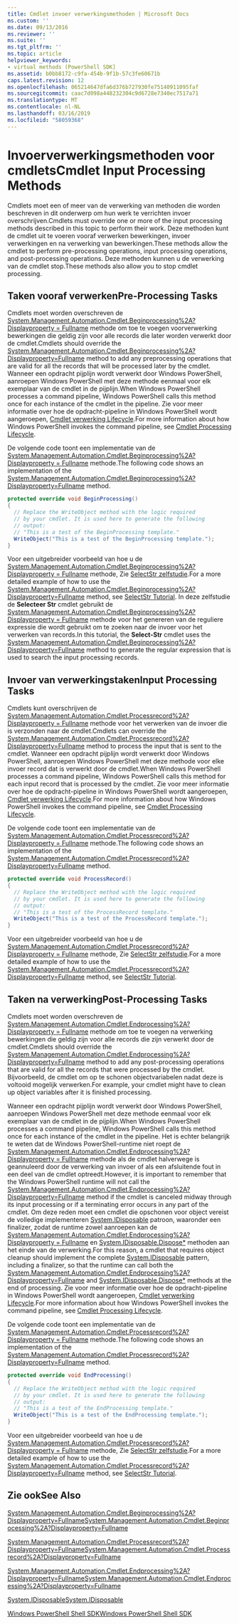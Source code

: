 ```yaml
---
title: Cmdlet invoer verwerkingsmethoden | Microsoft Docs
ms.custom: ''
ms.date: 09/13/2016
ms.reviewer: ''
ms.suite: ''
ms.tgt_pltfrm: ''
ms.topic: article
helpviewer_keywords:
- virtual methods (PowerShell SDK]
ms.assetid: b0bb8172-c9fa-454b-9f1b-57c3fe60671b
caps.latest.revision: 12
ms.openlocfilehash: 065214647dfa6d376b727930fe75140911095faf
ms.sourcegitcommit: caac7d098a448232304c9d6728e7340ec7517a71
ms.translationtype: MT
ms.contentlocale: nl-NL
ms.lasthandoff: 03/16/2019
ms.locfileid: "58059368"
---
```

# <a name="cmdlet-input-processing-methods"></a><span data-ttu-id="a3ad8-102">Invoerverwerkingsmethoden voor cmdlets</span><span class="sxs-lookup"><span data-stu-id="a3ad8-102">Cmdlet Input Processing Methods</span></span>

<span data-ttu-id="a3ad8-103">Cmdlets moet een of meer van de verwerking van methoden die worden beschreven in dit onderwerp om hun werk te verrichten invoer overschrijven.</span><span class="sxs-lookup"><span data-stu-id="a3ad8-103">Cmdlets must override one or more of the input processing methods described in this topic to perform their work.</span></span> <span data-ttu-id="a3ad8-104">Deze methoden kunt de cmdlet uit te voeren vooraf verwerken bewerkingen, invoer verwerkingen en na verwerking van bewerkingen.</span><span class="sxs-lookup"><span data-stu-id="a3ad8-104">These methods allow the cmdlet to perform pre-processing operations, input processing operations, and post-processing operations.</span></span> <span data-ttu-id="a3ad8-105">Deze methoden kunnen u de verwerking van de cmdlet stop.</span><span class="sxs-lookup"><span data-stu-id="a3ad8-105">These methods also allow you to stop cmdlet processing.</span></span>

## <a name="pre-processing-tasks"></a><span data-ttu-id="a3ad8-106">Taken vooraf verwerken</span><span class="sxs-lookup"><span data-stu-id="a3ad8-106">Pre-Processing Tasks</span></span>

<span data-ttu-id="a3ad8-107">Cmdlets moet worden overschreven de [System.Management.Automation.Cmdlet.Beginprocessing%2A? Displayproperty = Fullname](/dotnet/api/system.management.automation.cmdlet.beginprocessing?view=powershellsdk-1.1.0) methode om toe te voegen voorverwerking bewerkingen die geldig zijn voor alle records die later worden verwerkt door de cmdlet.</span><span class="sxs-lookup"><span data-stu-id="a3ad8-107">Cmdlets should override the [System.Management.Automation.Cmdlet.Beginprocessing%2A?Displayproperty=Fullname](/dotnet/api/system.management.automation.cmdlet.beginprocessing?view=powershellsdk-1.1.0) method to add any preprocessing operations that are valid for all the records that will be processed later by the cmdlet.</span></span> <span data-ttu-id="a3ad8-108">Wanneer een opdracht pijplijn wordt verwerkt door Windows PowerShell, aanroepen Windows PowerShell met deze methode eenmaal voor elk exemplaar van de cmdlet in de pijplijn.</span><span class="sxs-lookup"><span data-stu-id="a3ad8-108">When Windows PowerShell processes a command pipeline, Windows PowerShell calls this method once for each instance of the cmdlet in the pipeline.</span></span> <span data-ttu-id="a3ad8-109">Zie voor meer informatie over hoe de opdracht-pipeline in Windows PowerShell wordt aangeroepen, [Cmdlet verwerking Lifecycle](https://msdn.microsoft.com/en-us/3202f55c-314d-4ac3-ad78-4c7ca72253c5).</span><span class="sxs-lookup"><span data-stu-id="a3ad8-109">For more information about how Windows PowerShell invokes the command pipeline, see [Cmdlet Processing Lifecycle](https://msdn.microsoft.com/en-us/3202f55c-314d-4ac3-ad78-4c7ca72253c5).</span></span>

<span data-ttu-id="a3ad8-110">De volgende code toont een implementatie van de [System.Management.Automation.Cmdlet.Beginprocessing%2A? Displayproperty = Fullname](/dotnet/api/system.management.automation.cmdlet.beginprocessing?view=powershellsdk-1.1.0) methode.</span><span class="sxs-lookup"><span data-stu-id="a3ad8-110">The following code shows an implementation of the [System.Management.Automation.Cmdlet.Beginprocessing%2A?Displayproperty=Fullname](/dotnet/api/system.management.automation.cmdlet.beginprocessing?view=powershellsdk-1.1.0) method.</span></span>

```csharp
protected override void BeginProcessing()
{
  // Replace the WriteObject method with the logic required
  // by your cmdlet. It is used here to generate the following
  // output:
  // "This is a test of the BeginProcessing template."
  WriteObject("This is a test of the BeginProcessing template.");
}
```

<span data-ttu-id="a3ad8-111">Voor een uitgebreider voorbeeld van hoe u de [System.Management.Automation.Cmdlet.Beginprocessing%2A? Displayproperty = Fullname](/dotnet/api/system.management.automation.cmdlet.beginprocessing?view=powershellsdk-1.1.0) methode, Zie [SelectStr zelfstudie](./selectstr-tutorial.md).</span><span class="sxs-lookup"><span data-stu-id="a3ad8-111">For a more detailed example of how to use the [System.Management.Automation.Cmdlet.Beginprocessing%2A?Displayproperty=Fullname](/dotnet/api/system.management.automation.cmdlet.beginprocessing?view=powershellsdk-1.1.0) method, see [SelectStr Tutorial](./selectstr-tutorial.md).</span></span> <span data-ttu-id="a3ad8-112">In deze zelfstudie de **Selecteer Str** cmdlet gebruikt de [System.Management.Automation.Cmdlet.Beginprocessing%2A? Displayproperty = Fullname](/dotnet/api/system.management.automation.cmdlet.beginprocessing?view=powershellsdk-1.1.0) methode voor het genereren van de reguliere expressie die wordt gebruikt om te zoeken naar de invoer voor het verwerken van records.</span><span class="sxs-lookup"><span data-stu-id="a3ad8-112">In this tutorial, the **Select-Str** cmdlet uses the [System.Management.Automation.Cmdlet.Beginprocessing%2A?Displayproperty=Fullname](/dotnet/api/system.management.automation.cmdlet.beginprocessing?view=powershellsdk-1.1.0) method to generate the regular expression that is used to search the input processing records.</span></span>

## <a name="input-processing-tasks"></a><span data-ttu-id="a3ad8-113">Invoer van verwerkingstaken</span><span class="sxs-lookup"><span data-stu-id="a3ad8-113">Input Processing Tasks</span></span>

<span data-ttu-id="a3ad8-114">Cmdlets kunt overschrijven de [System.Management.Automation.Cmdlet.Processrecord%2A? Displayproperty = Fullname](/dotnet/api/system.management.automation.cmdlet.processrecord?view=powershellsdk-1.1.0) methode voor het verwerken van de invoer die is verzonden naar de cmdlet.</span><span class="sxs-lookup"><span data-stu-id="a3ad8-114">Cmdlets can override the [System.Management.Automation.Cmdlet.Processrecord%2A?Displayproperty=Fullname](/dotnet/api/system.management.automation.cmdlet.processrecord?view=powershellsdk-1.1.0) method to process the input that is sent to the cmdlet.</span></span> <span data-ttu-id="a3ad8-115">Wanneer een opdracht pijplijn wordt verwerkt door Windows PowerShell, aanroepen Windows PowerShell met deze methode voor elke invoer record dat is verwerkt door de cmdlet.</span><span class="sxs-lookup"><span data-stu-id="a3ad8-115">When Windows PowerShell processes a command pipeline, Windows PowerShell calls this method for each input record that is processed by the cmdlet.</span></span> <span data-ttu-id="a3ad8-116">Zie voor meer informatie over hoe de opdracht-pipeline in Windows PowerShell wordt aangeroepen, [Cmdlet verwerking Lifecycle](https://msdn.microsoft.com/en-us/3202f55c-314d-4ac3-ad78-4c7ca72253c5).</span><span class="sxs-lookup"><span data-stu-id="a3ad8-116">For more information about how Windows PowerShell invokes the command pipeline, see [Cmdlet Processing Lifecycle](https://msdn.microsoft.com/en-us/3202f55c-314d-4ac3-ad78-4c7ca72253c5).</span></span>

<span data-ttu-id="a3ad8-117">De volgende code toont een implementatie van de [System.Management.Automation.Cmdlet.Processrecord%2A? Displayproperty = Fullname](/dotnet/api/system.management.automation.cmdlet.processrecord?view=powershellsdk-1.1.0) methode.</span><span class="sxs-lookup"><span data-stu-id="a3ad8-117">The following code shows an implementation of the [System.Management.Automation.Cmdlet.Processrecord%2A?Displayproperty=Fullname](/dotnet/api/system.management.automation.cmdlet.processrecord?view=powershellsdk-1.1.0) method.</span></span>

```csharp
protected override void ProcessRecord()
{
  // Replace the WriteObject method with the logic required
  // by your cmdlet. It is used here to generate the following
  // output:
  // "This is a test of the ProcessRecord template."
  WriteObject("This is a test of the ProcessRecord template.");
}
```

<span data-ttu-id="a3ad8-118">Voor een uitgebreider voorbeeld van hoe u de [System.Management.Automation.Cmdlet.Processrecord%2A? Displayproperty = Fullname](/dotnet/api/system.management.automation.cmdlet.processrecord?view=powershellsdk-1.1.0) methode, Zie [SelectStr zelfstudie](./selectstr-tutorial.md).</span><span class="sxs-lookup"><span data-stu-id="a3ad8-118">For a more detailed example of how to use the [System.Management.Automation.Cmdlet.Processrecord%2A?Displayproperty=Fullname](/dotnet/api/system.management.automation.cmdlet.processrecord?view=powershellsdk-1.1.0) method, see [SelectStr Tutorial](./selectstr-tutorial.md).</span></span>

## <a name="post-processing-tasks"></a><span data-ttu-id="a3ad8-119">Taken na verwerking</span><span class="sxs-lookup"><span data-stu-id="a3ad8-119">Post-Processing Tasks</span></span>

<span data-ttu-id="a3ad8-120">Cmdlets moet worden overschreven de [System.Management.Automation.Cmdlet.Endprocessing%2A? Displayproperty = Fullname](/dotnet/api/system.management.automation.cmdlet.endprocessing?view=powershellsdk-1.1.0) methode om toe te voegen na verwerking bewerkingen die geldig zijn voor alle records die zijn verwerkt door de cmdlet.</span><span class="sxs-lookup"><span data-stu-id="a3ad8-120">Cmdlets should override the [System.Management.Automation.Cmdlet.Endprocessing%2A?Displayproperty=Fullname](/dotnet/api/system.management.automation.cmdlet.endprocessing?view=powershellsdk-1.1.0) method to add any post-processing operations that are valid for all the records that were processed by the cmdlet.</span></span> <span data-ttu-id="a3ad8-121">Bijvoorbeeld, de cmdlet om op te schonen objectvariabelen nadat deze is voltooid mogelijk verwerken.</span><span class="sxs-lookup"><span data-stu-id="a3ad8-121">For example, your cmdlet might have to clean up object variables after it is finished processing.</span></span>

<span data-ttu-id="a3ad8-122">Wanneer een opdracht pijplijn wordt verwerkt door Windows PowerShell, aanroepen Windows PowerShell met deze methode eenmaal voor elk exemplaar van de cmdlet in de pijplijn.</span><span class="sxs-lookup"><span data-stu-id="a3ad8-122">When Windows PowerShell processes a command pipeline, Windows PowerShell calls this method once for each instance of the cmdlet in the pipeline.</span></span> <span data-ttu-id="a3ad8-123">Het is echter belangrijk te weten dat de Windows PowerShell-runtime niet roept de [System.Management.Automation.Cmdlet.Endprocessing%2A? Displayproperty = Fullname](/dotnet/api/system.management.automation.cmdlet.endprocessing?view=powershellsdk-1.1.0) methode als de cmdlet halverwege is geannuleerd door de verwerking van invoer of als een afsluitende fout in een deel van de cmdlet optreedt.</span><span class="sxs-lookup"><span data-stu-id="a3ad8-123">However, it is important to remember that the Windows PowerShell runtime will not call the [System.Management.Automation.Cmdlet.Endprocessing%2A?Displayproperty=Fullname](/dotnet/api/system.management.automation.cmdlet.endprocessing?view=powershellsdk-1.1.0) method if the cmdlet is canceled midway through its input processing or if a terminating error occurs in any part of the cmdlet.</span></span> <span data-ttu-id="a3ad8-124">Om deze reden moet een cmdlet die opschonen voor object vereist de volledige implementeren [System.IDisposable](/dotnet/api/System.IDisposable) patroon, waaronder een finalizer, zodat de runtime zowel aanroepen kan de [ System.Management.Automation.Cmdlet.Endprocessing%2A? Displayproperty = Fullname](/dotnet/api/system.management.automation.cmdlet.endprocessing?view=powershellsdk-1.1.0) en [System.IDisposable.Dispose\*](/dotnet/api/System.IDisposable.Dispose) methoden aan het einde van de verwerking.</span><span class="sxs-lookup"><span data-stu-id="a3ad8-124">For this reason, a cmdlet that requires object cleanup should implement the complete [System.IDisposable](/dotnet/api/System.IDisposable) pattern, including a finalizer, so that the runtime can call both the [System.Management.Automation.Cmdlet.Endprocessing%2A?Displayproperty=Fullname](/dotnet/api/system.management.automation.cmdlet.endprocessing?view=powershellsdk-1.1.0) and [System.IDisposable.Dispose\*](/dotnet/api/System.IDisposable.Dispose) methods at the end of processing.</span></span> <span data-ttu-id="a3ad8-125">Zie voor meer informatie over hoe de opdracht-pipeline in Windows PowerShell wordt aangeroepen, [Cmdlet verwerking Lifecycle](https://msdn.microsoft.com/en-us/3202f55c-314d-4ac3-ad78-4c7ca72253c5).</span><span class="sxs-lookup"><span data-stu-id="a3ad8-125">For more information about how Windows PowerShell invokes the command pipeline, see [Cmdlet Processing Lifecycle](https://msdn.microsoft.com/en-us/3202f55c-314d-4ac3-ad78-4c7ca72253c5).</span></span>

<span data-ttu-id="a3ad8-126">De volgende code toont een implementatie van de [System.Management.Automation.Cmdlet.Processrecord%2A? Displayproperty = Fullname](/dotnet/api/system.management.automation.cmdlet.processrecord?view=powershellsdk-1.1.0) methode.</span><span class="sxs-lookup"><span data-stu-id="a3ad8-126">The following code shows an implementation of the [System.Management.Automation.Cmdlet.Processrecord%2A?Displayproperty=Fullname](/dotnet/api/system.management.automation.cmdlet.processrecord?view=powershellsdk-1.1.0) method.</span></span>

```csharp
protected override void EndProcessing()
{
  // Replace the WriteObject method with the logic required
  // by your cmdlet. It is used here to generate the following
  // output:
  // "This is a test of the EndProcessing template."
  WriteObject("This is a test of the EndProcessing template.");
}
```

<span data-ttu-id="a3ad8-127">Voor een uitgebreider voorbeeld van hoe u de [System.Management.Automation.Cmdlet.Processrecord%2A? Displayproperty = Fullname](/dotnet/api/system.management.automation.cmdlet.processrecord?view=powershellsdk-1.1.0) methode, Zie [SelectStr zelfstudie](./selectstr-tutorial.md).</span><span class="sxs-lookup"><span data-stu-id="a3ad8-127">For a more detailed example of how to use the [System.Management.Automation.Cmdlet.Processrecord%2A?Displayproperty=Fullname](/dotnet/api/system.management.automation.cmdlet.processrecord?view=powershellsdk-1.1.0) method, see [SelectStr Tutorial](./selectstr-tutorial.md).</span></span>

## <a name="see-also"></a><span data-ttu-id="a3ad8-128">Zie ook</span><span class="sxs-lookup"><span data-stu-id="a3ad8-128">See Also</span></span>

[<span data-ttu-id="a3ad8-129">System.Management.Automation.Cmdlet.Beginprocessing%2A?Displayproperty=Fullname</span><span class="sxs-lookup"><span data-stu-id="a3ad8-129">System.Management.Automation.Cmdlet.Beginprocessing%2A?Displayproperty=Fullname</span></span>](/dotnet/api/system.management.automation.cmdlet.beginprocessing?view=powershellsdk-1.1.0)

[<span data-ttu-id="a3ad8-130">System.Management.Automation.Cmdlet.Processrecord%2A?Displayproperty=Fullname</span><span class="sxs-lookup"><span data-stu-id="a3ad8-130">System.Management.Automation.Cmdlet.Processrecord%2A?Displayproperty=Fullname</span></span>](/dotnet/api/system.management.automation.cmdlet.processrecord?view=powershellsdk-1.1.0)

[<span data-ttu-id="a3ad8-131">System.Management.Automation.Cmdlet.Endprocessing%2A?Displayproperty=Fullname</span><span class="sxs-lookup"><span data-stu-id="a3ad8-131">System.Management.Automation.Cmdlet.Endprocessing%2A?Displayproperty=Fullname</span></span>](/dotnet/api/system.management.automation.cmdlet.endprocessing?view=powershellsdk-1.1.0)

[<span data-ttu-id="a3ad8-132">System.IDisposable</span><span class="sxs-lookup"><span data-stu-id="a3ad8-132">System.IDisposable</span></span>](/dotnet/api/System.IDisposable)

[<span data-ttu-id="a3ad8-133">Windows PowerShell Shell SDK</span><span class="sxs-lookup"><span data-stu-id="a3ad8-133">Windows PowerShell Shell SDK</span></span>](../windows-powershell-reference.md)
